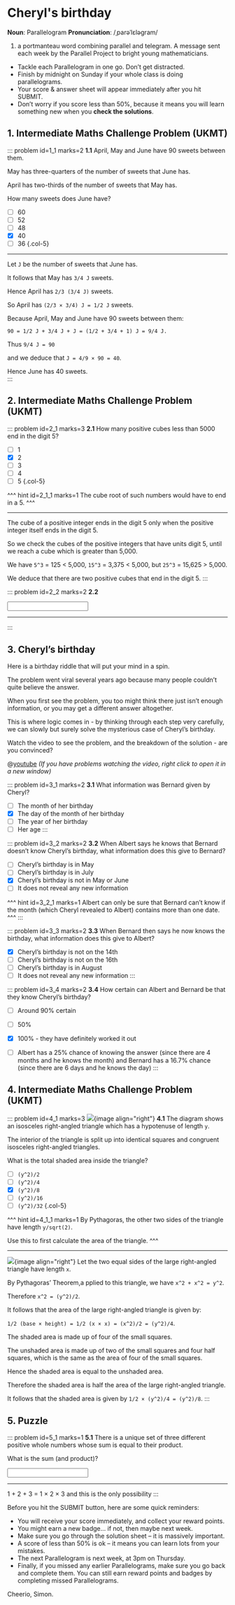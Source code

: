 # Cheryl's birthday

<div class="dictionary">

__Noun__: Parallelogram
__Pronunciation__: /ˌparəˈlɛləɡram/

1. a portmanteau word combining parallel and telegram. A message sent each
week by the Parallel Project to bright young mathematicians.

</div>

*	Tackle each Parallelogram in one go. Don’t get distracted.
*	Finish by midnight on Sunday if your whole class is doing parallelograms.
*	Your score & answer sheet will appear immediately after you hit SUBMIT.
*	Don’t worry if you score less than 50%, because it means you will learn something new when you __check the solutions__.


## 1. Intermediate Maths Challenge Problem (UKMT)
<!--- 2021 (5) --->

::: problem id=1_1 marks=2
__1.1__ April, May and June have 90 sweets between them.  

May has three-quarters of the number of sweets that June has.  

April has two-thirds of the number of sweets that May has.  

How many sweets does June have?  

* [ ] 60
* [ ] 52
* [ ] 48
* [x] 40
* [ ] 36
{.col-5}

---  

Let `J` be the number of sweets that June has.  

It follows that May has `3/4 J` sweets.  

Hence April has `2/3 (3/4 J)` sweets.  

So April has `(2/3 × 3/4) J = 1/2 J` sweets.  

Because April, May and June have 90 sweets between them: 

`90 = 1/2 J + 3/4 J + J = (1/2 + 3/4 + 1) J = 9/4 J.`  

Thus `9/4 J = 90`  

and we deduce that  `J = 4/9 × 90 = 40`.  

Hence June has 40 sweets.  
:::


## 2. Intermediate Maths Challenge Problem (UKMT)
<!--- 2019 (7) --->

::: problem id=2_1 marks=3
__2.1__ How many positive cubes less than 5000 end in the digit 5?
* [ ] 1
* [x] 2
* [ ] 3
* [ ] 4
* [ ] 5
{.col-5}

^^^ hint id=2_1_1 marks=1 
The cube root of such numbers would have to end in a 5.
^^^

---

The cube of a positive integer ends in the digit 5 only when the positive integer itself ends in the digit 5.  

So we check the cubes of the positive integers that have units digit 5, until we reach a cube which is greater than 5,000.  

We have `5^3` = 125 < 5,000, `15^3` = 3,375 < 5,000, but `25^3` = 15,625 > 5,000.  

We deduce that there are two positive cubes that end in the digit 5.
:::

::: problem id=2_2 marks=2
__2.2__   

<input type="number" solution="1234"/> 

---

  
:::


## 3. Cheryl’s birthday

Here is a birthday riddle that will put your mind in a spin.  

The problem went viral several years ago because many people couldn’t quite believe the answer.  

When you first see the problem, you too might think there just isn’t enough information, or you may get a different answer altogether.  

This is where logic comes in - by thinking through each step very carefully, we can slowly but surely solve the mysterious case of Cheryl’s birthday.  

Watch the video to see the problem, and the breakdown of the solution - are you convinced?  

@[youtube](emiMj8cCL5E?rel=0) _(If you have problems watching the video, right click to open it in a new window)_  

::: problem id=3_1 marks=2
__3.1__ What information was Bernard given by Cheryl? 

* [ ] The month of her birthday  
* [x] The day of the month of her birthday
* [ ] The year of her birthday
* [ ] Her age
:::

::: problem id=3_2 marks=2
__3.2__ When Albert says he knows that Bernard doesn’t know Cheryl’s birthday, what information does this give to Bernard?   

* [ ] Cheryl’s birthday is in May 
* [ ] Cheryl’s birthday is in July 
* [x] Cheryl’s birthday is not in May or June
* [ ] It does not reveal any new information

^^^ hint id=3_2_1 marks=1 
Albert can only be sure that Bernard can’t know if the month (which Cheryl revealed to Albert) contains more than one date.
^^^
:::

::: problem id=3_3 marks=2
__3.3__ When Bernard then says he now knows the birthday, what information does this give to Albert?

* [x] Cheryl’s birthday is not on the 14th
* [ ] Cheryl’s birthday is not on the 16th
* [ ] Cheryl’s birthday is in August
* [ ] It does not reveal any new information
:::

::: problem id=3_4 marks=2
__3.4__ How certain can Albert and Bernard be that they know Cheryl’s birthday?

* [ ] Around 90% certain
* [ ] 50% 
* [x] 100% - they have definitely worked it out
* [ ] Albert has a 25% chance of knowing the answer (since there are 4 months and he knows the month) and Bernard has a 16.7% chance (since there are 6 days and he knows the day)
:::


## 4. Intermediate Maths Challenge Problem (UKMT)
<!--- 2020 (18) --->

::: problem id=4_1 marks=3
![](/resources/9-42-cheryls-birthday/4-triangle.jpg){image align="right"}
__4.1__ The diagram shows an isosceles right-angled triangle which has a hypotenuse of length `y`.  

The interior of the triangle is split up into identical squares and congruent isosceles right-angled triangles.  

What is the total shaded area inside the triangle?  

* [ ] `(y^2)/2`
* [ ] `(y^2)/4`
* [x] `(y^2)/8`
* [ ] `(y^2)/16`
* [ ] `(y^2)/32`
{.col-5}

^^^ hint id=4_1_1 marks=1 
By Pythagoras, the other two sides of the triangle have length `y/sqrt(2)`.  

Use this to first calculate the area of the triangle.
^^^

---
![](/resources/9-42-cheryls-birthday/4-triangle-answer.jpg){image align="right"}
Let the two equal sides of the large right-angled triangle have length `x`.  

By Pythagoras’ Theorem,a pplied to this triangle, we have `x^2 + x^2 = y^2`.  

Therefore `x^2 = (y^2)/2`.  

It follows that the area of the large right-angled triangle is given by:  

`1/2 (base × height) = 1/2 (x × x) = (x^2)/2 = (y^2)/4`.  

The shaded area is made up of four of the small squares.  

The unshaded area is made up of two of the small squares and four half squares, which is the same as the area of four of the small squares.  

Hence the shaded area is equal to the unshaded area.  

Therefore the shaded area is half the area of the large right-angled triangle.  

It follows that the shaded area is given by `1/2 × (y^2)/4 = (y^2)/8`.
:::


## 5. Puzzle

::: problem id=5_1 marks=1
__5.1__ There is a unique set of three different positive whole numbers whose sum is equal to their product.  

What is the sum (and product)?

<input type="number" solution="6"/> 

---

1 + 2 + 3 = 1 × 2 × 3 and this is the only possibility
:::


Before you hit the SUBMIT button, here are some quick reminders:

*	You will receive your score immediately, and collect your reward points.
*	You might earn a new badge... if not, then maybe next week.
*	Make sure you go through the solution sheet – it is massively important.
*	A score of less than 50% is ok – it means you can learn lots from your mistakes.
*	The next Parallelogram is next week, at 3pm on Thursday.
*	Finally, if you missed any earlier Parallelograms, make sure you go back and complete them. You can still earn reward points and badges by completing missed Parallelograms.

Cheerio,
Simon.